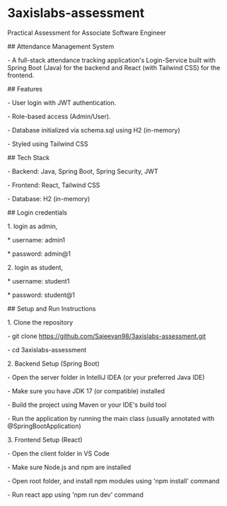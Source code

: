 # 3axislabs-assessment

Practical Assessment for Associate Software Engineer





\## Attendance Management System

\- A full-stack attendance tracking application's Login-Service built with Spring Boot (Java) for the backend and React (with Tailwind CSS) for the frontend.





\## Features

\- User login with JWT authentication.

\- Role-based access (Admin/User).

\- Database initialized via schema.sql using H2 (in-memory)

\- Styled using Tailwind CSS





\## Tech Stack

\- Backend: Java, Spring Boot, Spring Security, JWT

\- Frontend: React, Tailwind CSS

\- Database: H2 (in-memory)





\## Login credentials

1\. login as admin,

\* username: admin1 

\* password: admin@1 



2\. login as student,

\* username: student1 

\* password: student@1 





\## Setup and Run Instructions

1\. Clone the repository

\- git clone https://github.com/Sajeevan98/3axislabs-assessment.git

\- cd 3axislabs-assessment



2\. Backend Setup (Spring Boot)

\- Open the server folder in IntelliJ IDEA (or your preferred Java IDE)

\- Make sure you have JDK 17 (or compatible) installed

\- Build the project using Maven or your IDE's build tool

\- Run the application by running the main class (usually annotated with @SpringBootApplication) 



3\. Frontend Setup (React)

\- Open the client folder in VS Code

\- Make sure Node.js and npm are installed

\- Open root folder, and install npm modules using 'npm install' command

\- Run react app using 'npm run dev' command





